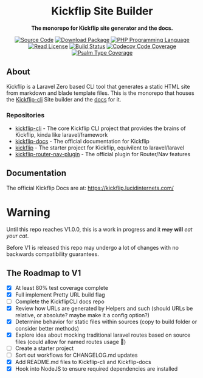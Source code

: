 <h1 align="center">Kickflip Site Builder</h1>
<p align="center">
    <strong>The monorepo for Kickflip site generator and the docs.</strong>
</p>

<p align="center">
    <a href="https://github.com/KickflipCli/kickflip-src"><img src="http://img.shields.io/badge/source-KickflipCli/kickflip--src-blue.svg?style=flat-square" alt="Source Code"></a>
    <a href="https://packagist.org/packages/KickflipCli/kickflip-cli"><img src="https://img.shields.io/packagist/v/Kickflip/kickflip-cli.svg?style=flat-square&label=release" alt="Download Package"></a>
    <a href="https://php.net"><img src="https://img.shields.io/packagist/php-v/Kickflip/kickflip-cli.svg?style=flat-square&colorB=%238892BF" alt="PHP Programming Language"></a>
    <a href="https://github.com/KickflipCli/kickflip-src/blob/main/LICENSE.md"><img src="https://img.shields.io/packagist/l/Kickflip/kickflip-cli.svg?style=flat-square&colorB=darkcyan" alt="Read License"></a>
    <a href="https://github.com/KickflipCli/kickflip-src/actions/workflows/continuous-integration.yml"><img src="https://img.shields.io/github/workflow/status/KickflipCli/kickflip-src/Run%20CI%20Tests/main?style=flat-square&logo=github" alt="Build Status"></a>
    <a href="https://codecov.io/gh/KickflipCli/kickflip-src"><img src="https://img.shields.io/codecov/c/gh/KickflipCli/kickflip-src?label=codecov&logo=codecov&style=flat-square" alt="Codecov Code Coverage"></a>
    <a href="https://shepherd.dev/github/KickflipCli/kickflip-src"><img src="https://img.shields.io/endpoint?style=flat-square&url=https%3A%2F%2Fshepherd.dev%2Fgithub%2FKickflipCli%2Fkickflip-src%2Fcoverage" alt="Psalm Type Coverage"></a>
</p>
<!-- BADGES_END -->

<!-- DESC_START -->
## About


Kickflip is a Laravel Zero based CLI tool that generates a static HTML site from markdown and blade template files.
This is the monorepo that houses the [Kickflip-cli](https://github.com/KickflipCli/kickflip-cli) Site builder and the [docs](https://github.com/KickflipCli/kickflip-docs) for it.

### Repositories
- [kickflip-cli](https://github.com/KickflipCli/kickflip-cli) - The core Kickflip CLI project that provides the brains of Kickflip, kinda like laravel/framework
- [kickflip-docs](https://github.com/KickflipCli/kickflip-docs) - The official documentation for Kickflip
- [kickflip](https://github.com/KickflipCli/kickflip) - The starter project for Kickflip, equivilent to laravel/laravel
- [kickflip-router-nav-plugin](https://github.com/KickflipCli/kickflip-router-nav-plugin) - The official plugin for Router/Nav features

## Documentation

The official Kickflip Docs are at: https://kickflip.lucidinternets.com/

# Warning

Until this repo reaches V1.0.0, this is a work in progress and it ~~may~~ **will** _eat your cat_.  

Before V1 is released this repo may undergo a lot of changes with no backwards compatibility guarantees.

## The Roadmap to V1
- [x] At least 80% test coverage complete
- [x] Full implement Pretty URL build flag
- [ ] Complete the KickflipCLI docs repo
- [x] Review how URLs are generated by Helpers and such (should URLs be relative, or absolute? maybe make it a config option?)
- [x] Determine behavior for static files within sources (copy to build folder or consider better methods)
- [x] Explore idea about mocking traditional laravel routes based on source files (could allow for named routes usage 🤔)
- [ ] Create a starter project
- [ ] Sort out workflows for CHANGELOG.md updates
- [x] Add README.md files to Kickflip-cli and Kickflip-docs
- [x] Hook into NodeJS to ensure required dependencies are installed